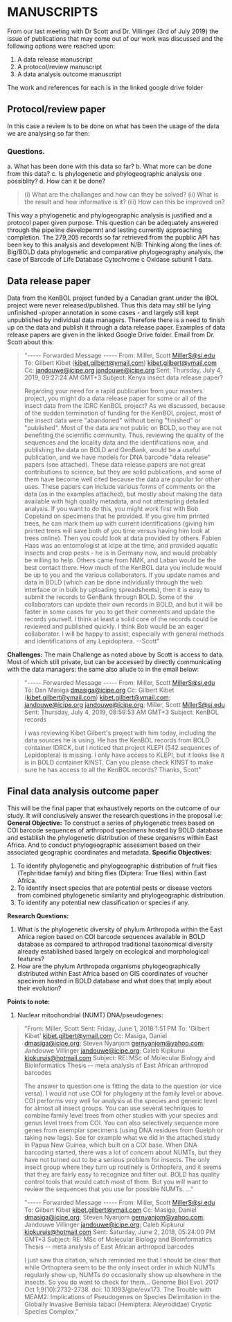 # MANUSCRIPTS
From our last meeting with Dr Scott and Dr. Villinger (3rd of July 2019) the issue of publications that may come out of our work was discussed and the following options were reached upon:
1. A data release manuscript
2. A protocol/review manuscript
3. A data analysis outcome manuscript

The work and references for each is in the linked google drive folder
## Protocol/review paper
In this case a review is to be done on what has been the usage of the data we are analysing so far then:
### Questions.
a. What has been done with this data so far?
b. What more can be done from this data?
c. Is phylogenetic and phylogeographic analysis one possiblity?
d. How can it be done?
>(i) What are the challanges and how can they be solved?
>(ii) What is the result and how informative is it?
>(iii) How can this be improved on?

This way a phylogenetic and phylogeographic analysis is justified and a protocol paper given purpose.
This question can be adequately answered through the pipeline developemnt and testing currently approaching completion. The 279,205 records so far retrieved from the pupblic API has been key to this analysis and development
N/B: Thinking along the lines of: Big/BOLD data phylogenetic and comparative phylogeography analysis, the case of Barcode of Life Database Cytochrome c Oxidase subunit 1 data.

## Data release paper
Data from the KenBOL project funded by a Canadian grant under the iBOL project were never released/published. Thus this data may still be lying unfinished -proper annotation in some cases - and largely still kept unpublished by individual data managers.
Therefore there is a need to finish up on the data and publish it through a data release paper.
Examples of data release papers are given in the linked Google Drive folder.
Email from Dr. Scott about this:
> "----- Forwarded Message -----
From: Miller, Scott <MillerS@si.edu>
To: Gilbert Kibet (kibet.gilbert@ymail.com) <kibet.gilbert@ymail.com>
Cc: jandouwe@icipe.org <jandouwe@icipe.org>
Sent: Thursday, July 4, 2019, 09:27:24 AM GMT+3
Subject: Kenya insect data release paper?
>
>Regarding your need for a rapid publication from your masters project, you might do a data release paper for some or all of the insect data from the IDRC KenBOL project?
>As we discussed, because of the sudden termination of funding for the KenBOL project, most of the insect data were "abandoned" without being "finished" or "published".  Most of the data are not public on BOLD, so they are not benefiting the scientific community.  Thus, reviewing the quality of the sequences and the locality data and the identifications now, and publishing the data on BOLD and GenBank, would be a useful publication, and we have models for DNA barcode "data release" papers (see attached).  These data release papers are not great contributions to science, but they are solid publications, and some of them have become well cited because the data are popular for other uses.
>These papers can include various forms of comments on the data (as in the examples attached), but mostly about making the data available with high quality metadata, and not attempting detailed analysis.
>If you want to do this, you might work first with Bob Copeland on specimens that he provided.  If you give him printed trees, he can mark them up with current identifications (giving him printed trees will save both of you time versus having him look at trees online).  Then you could look at data provided by others.  Fabien Haas was an entomologist at icipe at the time, and provided aquatic insects and crop pests - he is in Germany now, and would probably be willing to help.  Others came from NMK, and Laban would be the best contact there.  How much of the KenBOL data you include would be up to you and the various collaborators.
If you update names and data in BOLD (which can be done individually through the web interface or in bulk by uploading spreadsheets), then it is easy to submit the records to GenBank through BOLD.  Some of the collaborators can update their own records in BOLD, and but it will be faster in some cases for you to get their comments and update the records yourself.
I think at least a solid core of the records could be reviewed and published quickly.  I think Bob would be an eager collaborator.  I will be happy to assist, especially with general methods and identifications of any Lepidoptera.
>--Scott"

**Challenges:**
The main Challenge as noted above by Scott is access to data. Most of which still private, but can be accessed by directly communicating with the data managers: the same also allude to in the email below:
>"----- Forwarded Message -----
From: Miller, Scott <MillerS@si.edu>
To: Dan Masiga <dmasiga@icipe.org>
Cc: Gilbert Kibet (kibet.gilbert@ymail.com) <kibet.gilbert@ymail.com>; jandouwe@icipe.org <jandouwe@icipe.org>; Miller, Scott <MillerS@si.edu>
Sent: Thursday, July 4, 2019, 08:59:53 AM GMT+3
Subject: KenBOL records
>
>I was reviewing Kibet Gilbert's project with him today, including the data sources he is using.  He has the KenBOL records from BOLD container IDRCK, but I noticed that project KLEPI (542 sequences of Lepidoptera) is missing.  I only have access to KLEPI, but it looks like it is in BOLD container KINST.  Can you please check KINST to make sure he has access to all the KenBOL records?
>Thanks, Scott"

## Final data analysis outcome paper
This will be the final paper that exhaustively reports on the outcome of our study. It will conclusively answer the research questions in the proposal i.e:
**General Objective:**
To  construct  a  series  of  phylogenetic  trees  based  on  COI  barcode  sequences  of arthropod specimens  hosted  by  BOLD  database  and  establish  the  phylogenetic distribution  of  these organisms within East Africa. And to conduct phylogeographic assessment based on their associated geographic coordinates and metadata.
**Specific Objectives:**
1. To identify phylogenetic and phylogeographic distribution of  fruit  flies (Tephritidae  family) and biting flies (Diptera: True flies) within East Africa.
2. To  identify   insect  species  that  are  potential  pests  or  disease   vectors  from combined phylogenetic similarity and phylogeographic distribution.
3. To identify any potential new classification or species if any.

**Research Questions:**
1. What is the phylogenetic diversity of phylum Arthropoda within the East Africa region based on COI barcode sequences available in BOLD database as compared to arthropod traditional taxonomical diversity already established based largely on ecological and morphological features?
2. How are the phylum Arthropoda organisms phylogeographically distributed within East Africa based on GIS coordinates of voucher specimen hosted in BOLD database and what does that imply about their evolution?

**Points to note:**
1. Nuclear mitochondrial (NUMT) DNA/pseudogenes:

>"From: Miller, Scott
Sent: Friday, June 1, 2018 1:51 PM
To: 'Gilbert Kibet' <kibet.gilbert@ymail.com>
Cc: Masiga, Daniel <dmasiga@icipe.org>; Steven Nyanjom <gernyanjom@yahoo.com>; Jandouwe Villinger <jandouwe@icipe.org>; Caleb Kipkurui <kipkuruis@hotmail.com>
Subject: RE: MSc of Molecular Biology and Bioinformatics Thesis -- meta analysis of East African arthropod barcodes
>
>The answer to question one is fitting the data to the question (or vice versa).  I would not use COI for phylogeny at the family level or above.  COI performs very well for analysis at the species and generic level for almost all insect groups.
>You can use several techniques to combine family level trees from other studies with your species and genus level trees from COI.  You can also selectively sequence more genes from exemplar specimens (using DNA residues from Guelph or taking new legs).  See for example what we did in the attached study in Papua New Guinea, which built on a COI base.
>When DNA barcoding started, there was a lot of concern about NUMTs, but they have not turned out to be a serious problem for insects.  The only insect group where they turn up routinely is Orthoptera, and it seems that they are fairly easy to recognize and filter out.  BOLD has quality control tools that would catch most of them.  But you will want to review the sequences that you use for possible NUMTs. ..."
>
>"----- Forwarded Message -----
From: Miller, Scott <MillerS@si.edu>
To: Gilbert Kibet <kibet.gilbert@ymail.com>
Cc: Masiga, Daniel <dmasiga@icipe.org>; Steven Nyanjom <gernyanjom@yahoo.com>; Jandouwe Villinger <jandouwe@icipe.org>; Caleb Kipkurui <kipkuruis@hotmail.com>
Sent: Saturday, June 2, 2018, 05:24:00 PM GMT+3
Subject: RE: MSc of Molecular Biology and Bioinformatics Thesis -- meta analysis of East African arthropod barcodes
>
>I just saw this citation, which reminded me that I should be clear that while Orthoptera seem to be the only insect order in which NUMTs regularly show up, NUMTs do occasionally show up elsewhere in the insects.  So you do want to check for them…
>Genome Biol Evol. 2017 Oct 1;9(10):2732-2738. doi: 10.1093/gbe/evx173.
>The Trouble with MEAM2: Implications of Pseudogenes on Species Delimitation in the Globally Invasive Bemisia tabaci (Hemiptera: Aleyrodidae) Cryptic Species Complex."
